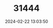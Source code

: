 ---
title: "31444"
category: "Vatica lowii"
draft: false
date: 2024-02-22 13:03:50
languages:
  Malay: ["Resak"]
---